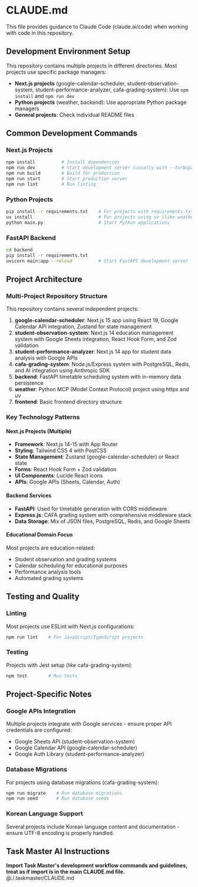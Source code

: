 # CLAUDE.md

This file provides guidance to Claude Code (claude.ai/code) when working with code in this repository.

## Development Environment Setup

This repository contains multiple projects in different directories. Most projects use specific package managers:

- **Next.js projects** (google-calendar-scheduler, student-observation-system, student-performance-analyzer, cafa-grading-system): Use `npm install` and `npm run dev`
- **Python projects** (weather, backend): Use appropriate Python package managers
- **General projects**: Check individual README files

## Common Development Commands

### Next.js Projects
```bash
npm install          # Install dependencies
npm run dev          # Start development server (usually with --turbopack)
npm run build        # Build for production  
npm run start        # Start production server
npm run lint         # Run linting
```

### Python Projects
```bash
pip install -r requirements.txt    # For projects with requirements.txt
uv install                         # For projects using uv (like weather/)
python main.py                     # Start Python applications
```

### FastAPI Backend
```bash
cd backend
pip install -r requirements.txt
uvicorn main:app --reload          # Start FastAPI development server
```

## Project Architecture

### Multi-Project Repository Structure
This repository contains several independent projects:

1. **google-calendar-scheduler**: Next.js 15 app using React 19, Google Calendar API integration, Zustand for state management
2. **student-observation-system**: Next.js 14 education management system with Google Sheets integration, React Hook Form, and Zod validation
3. **student-performance-analyzer**: Next.js 14 app for student data analysis with Google APIs
4. **cafa-grading-system**: Node.js/Express system with PostgreSQL, Redis, and AI integration using Anthropic SDK
5. **backend**: FastAPI timetable scheduling system with in-memory data persistence
6. **weather**: Python MCP (Model Context Protocol) project using httpx and uv
7. **frontend**: Basic frontend directory structure

### Key Technology Patterns

#### Next.js Projects (Multiple)
- **Framework**: Next.js 14-15 with App Router
- **Styling**: Tailwind CSS 4 with PostCSS
- **State Management**: Zustand (google-calendar-scheduler) or React state
- **Forms**: React Hook Form + Zod validation
- **UI Components**: Lucide React icons
- **APIs**: Google APIs (Sheets, Calendar, Auth)

#### Backend Services
- **FastAPI**: Used for timetable generation with CORS middleware
- **Express.js**: CAFA grading system with comprehensive middleware stack
- **Data Storage**: Mix of JSON files, PostgreSQL, Redis, and Google Sheets

#### Educational Domain Focus
Most projects are education-related:
- Student observation and grading systems
- Calendar scheduling for educational purposes  
- Performance analysis tools
- Automated grading systems

## Testing and Quality

### Linting
Most projects use ESLint with Next.js configurations:
```bash
npm run lint    # For JavaScript/TypeScript projects
```

### Testing  
Projects with Jest setup (like cafa-grading-system):
```bash
npm test        # Run tests
```

## Project-Specific Notes

### Google APIs Integration
Multiple projects integrate with Google services - ensure proper API credentials are configured:
- Google Sheets API (student-observation-system)
- Google Calendar API (google-calendar-scheduler)
- Google Auth Library (student-performance-analyzer)

### Database Migrations
For projects using database migrations (cafa-grading-system):
```bash
npm run migrate    # Run database migrations
npm run seed       # Run database seeds
```

### Korean Language Support
Several projects include Korean language content and documentation - ensure UTF-8 encoding is properly handled.

## Task Master AI Instructions
**Import Task Master's development workflow commands and guidelines, treat as if import is in the main CLAUDE.md file.**
@./.taskmaster/CLAUDE.md
